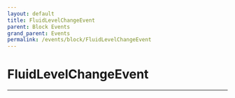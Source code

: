```yaml
---
layout: default
title: FluidLevelChangeEvent
parent: Block Events
grand_parent: Events
permalink: /events/block/FluidLevelChangeEvent
---
```


# FluidLevelChangeEvent

---
